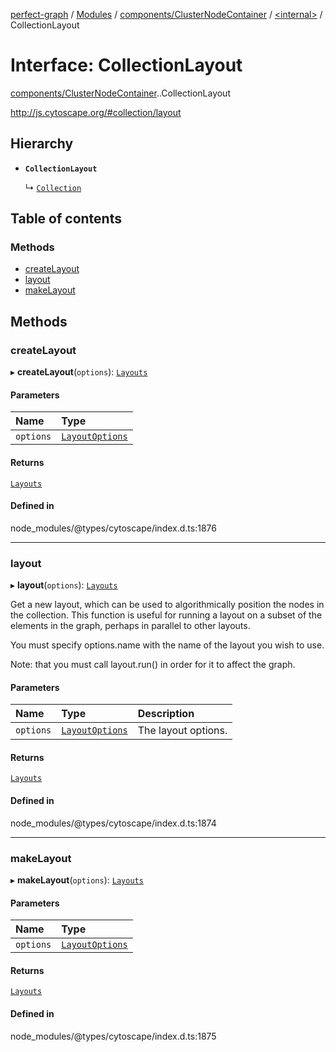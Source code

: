 [perfect-graph](../README.md) / [Modules](../modules.md) / [components/ClusterNodeContainer](../modules/components_ClusterNodeContainer.md) / [<internal\>](../modules/components_ClusterNodeContainer._internal_.md) / CollectionLayout

# Interface: CollectionLayout

[components/ClusterNodeContainer](../modules/components_ClusterNodeContainer.md).[<internal>](../modules/components_ClusterNodeContainer._internal_.md).CollectionLayout

http://js.cytoscape.org/#collection/layout

## Hierarchy

- **`CollectionLayout`**

  ↳ [`Collection`](components_ClusterNodeContainer._internal_.Collection.md)

## Table of contents

### Methods

- [createLayout](components_ClusterNodeContainer._internal_.CollectionLayout.md#createlayout)
- [layout](components_ClusterNodeContainer._internal_.CollectionLayout.md#layout)
- [makeLayout](components_ClusterNodeContainer._internal_.CollectionLayout.md#makelayout)

## Methods

### createLayout

▸ **createLayout**(`options`): [`Layouts`](components_ClusterNodeContainer._internal_.Layouts.md)

#### Parameters

| Name | Type |
| :------ | :------ |
| `options` | [`LayoutOptions`](../modules/components_ClusterNodeContainer._internal_.md#layoutoptions) |

#### Returns

[`Layouts`](components_ClusterNodeContainer._internal_.Layouts.md)

#### Defined in

node_modules/@types/cytoscape/index.d.ts:1876

___

### layout

▸ **layout**(`options`): [`Layouts`](components_ClusterNodeContainer._internal_.Layouts.md)

Get a new layout, which can be used to algorithmically position the nodes in the collection.
This function is useful for running a layout on a subset of the elements in the graph, perhaps in parallel to other layouts.

You must specify options.name with the name of the layout you wish to use.

Note: that you must call layout.run() in order for it to affect the graph.

#### Parameters

| Name | Type | Description |
| :------ | :------ | :------ |
| `options` | [`LayoutOptions`](../modules/components_ClusterNodeContainer._internal_.md#layoutoptions) | The layout options. |

#### Returns

[`Layouts`](components_ClusterNodeContainer._internal_.Layouts.md)

#### Defined in

node_modules/@types/cytoscape/index.d.ts:1874

___

### makeLayout

▸ **makeLayout**(`options`): [`Layouts`](components_ClusterNodeContainer._internal_.Layouts.md)

#### Parameters

| Name | Type |
| :------ | :------ |
| `options` | [`LayoutOptions`](../modules/components_ClusterNodeContainer._internal_.md#layoutoptions) |

#### Returns

[`Layouts`](components_ClusterNodeContainer._internal_.Layouts.md)

#### Defined in

node_modules/@types/cytoscape/index.d.ts:1875
